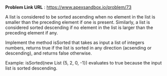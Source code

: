 **Problem Link URL** : https://www.apexsandbox.io/problem/73

A list is considered to be sorted ascending when no element in the list is smaller than the preceding element if one is present. Similarly, a list is considered sorted descending if no element in the list is larger than the preceding element if any.

Implement the method isSorted that takes as input a list of integers numbers, returns true if the list is sorted in any direction (acsending or descending), and returns false otherwise.

Example: isSorted(new List<Integer> {5, 2, 0, -1}) evaluates to true because the input list is sorted descending.